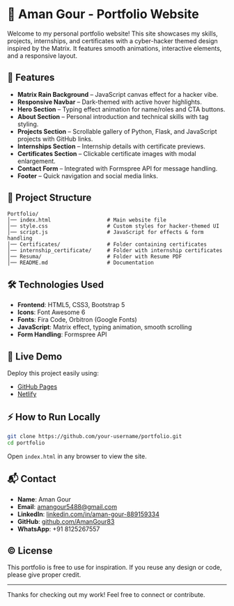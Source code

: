 # 🚀 Aman Gour - Portfolio Website

Welcome to my personal portfolio website! This site showcases my skills, projects, internships, and certificates with a cyber-hacker themed design inspired by the Matrix. It features smooth animations, interactive elements, and a responsive layout.

## 🧠 Features

- **Matrix Rain Background** – JavaScript canvas effect for a hacker vibe.
- **Responsive Navbar** – Dark-themed with active hover highlights.
- **Hero Section** – Typing effect animation for name/roles and CTA buttons.
- **About Section** – Personal introduction and technical skills with tag styling.
- **Projects Section** – Scrollable gallery of Python, Flask, and JavaScript projects with GitHub links.
- **Internships Section** – Internship details with certificate previews.
- **Certificates Section** – Clickable certificate images with modal enlargement.
- **Contact Form** – Integrated with Formspree API for message handling.
- **Footer** – Quick navigation and social media links.

## 📁 Project Structure

```
Portfolio/
│── index.html                  # Main website file
│── style.css                   # Custom styles for hacker-themed UI
│── script.js                   # JavaScript for effects & form handling
│── Certificates/               # Folder containing certificates
│── internship_certificate/     # Folder with internship certificates
│── Resuma/                     # Folder with Resume PDF
│── README.md                   # Documentation
```

## 🛠️ Technologies Used

- **Frontend**: HTML5, CSS3, Bootstrap 5  
- **Icons**: Font Awesome 6  
- **Fonts**: Fira Code, Orbitron (Google Fonts)  
- **JavaScript**: Matrix effect, typing animation, smooth scrolling  
- **Form Handling**: Formspree API  

## 🔗 Live Demo

Deploy this project easily using:

- [GitHub Pages](https://pages.github.com/)
- [Netlify](https://www.netlify.com/)

## ⚡ How to Run Locally

```bash
git clone https://github.com/your-username/portfolio.git
cd portfolio
```

Open `index.html` in any browser to view the site.

## 📬 Contact

- **Name**: Aman Gour  
- **Email**: [amangour5488@gmail.com](mailto:amangour5488@gmail.com)  
- **LinkedIn**: [linkedin.com/in/aman-gour-889159334](https://linkedin.com/in/aman-gour-889159334)  
- **GitHub**: [github.com/AmanGour83](https://github.com/AmanGour83)  
- **WhatsApp**: +91 8125267557

## © License

This portfolio is free to use for inspiration. If you reuse any design or code, please give proper credit.

---

Thanks for checking out my work! Feel free to connect or contribute.
```
